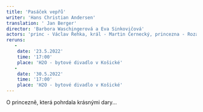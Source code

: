 ```yaml
---
title: 'Pasáček vepřů'
writer: 'Hans Christian Andersen'
translation: ' Jan Berger'
director: 'Barbora Waschingerová a Eva Sinkovičová'
actors: 'princ - Václav Řehka, král - Martin Černecký, princezna - Rozálie Košařová/Alexia Čejchanová, 1.dáma - Liliana Kosjak/Gréta Chlápková, 2. dáma - Andrea Součková/Laura Pospíšilová, 3. dáma - Alžběta Koníčková/Elen Rosenfeldová, lokaj - Laura Pospíšilová/Andrea Součková'
reruns:
   -  
    date: '23.5.2022'
    time: '17:00'
    place: 'H2O - bytové divadlo v Košické' 
   -
    date: '30.5.2022'
    time: '17:00'
    place: 'H2O - bytové divadlo v Košické'
---
```

O princezně, která pohrdala krásnými dary...
